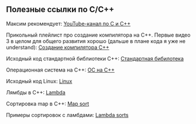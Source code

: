 ## Полезные ссылки по C/C++

Максим рекомендует: [YouTube-канал по С и С++](https://youtube.com/@tilir?si=4_x768lYP17w9_dJ)

Прикольный плейлист про создание компилятора на С++. Первые видео 3 в целом для общего развития хорошо (дальше в плане кода я уже не understand): [Создание компилятора С++](https://www.youtube.com/playlist?list=PLUDlas_Zy_qC7c5tCgTMYq2idyyT241qs) 

Исходный код стандартной библиотеки С++: [Стандартная бибилотека](https://gcc.gnu.org/onlinedocs/libstdc++/)

Операционная система на С++: [ОС на С++](https://github.com/haiku/haiku)

Исходный код Linux: [Linux](https://github.com/torvalds/linux)

Лямбды в С++: [Lambda](https://www.programiz.com/cpp-programming/lambda-expression)

Сортировка map в С++: [Map sort](https://cppscripts.com/cpp-sort-map-by-value)

Примеры сортировок с ламбдами: [Lambda sorts](https://cppscripts.com/cpp-sort-with-lambda)